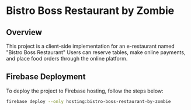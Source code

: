 # Bistro Boss Restaurant by Zombie

## Overview

This project is a client-side implementation for an e-restaurant named "Bistro Boss Restaurant" Users can reserve tables, make online payments, and place food orders through the online platform.

## Firebase Deployment

To deploy the project to Firebase hosting, follow the steps below:

```bash
firebase deploy --only hosting:bistro-boss-restaurant-by-zombie
